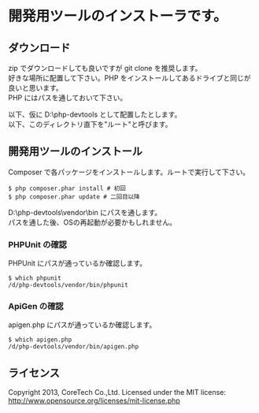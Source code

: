# 開発用ツールのインストーラです。

## ダウンロード

zip でダウンロードしても良いですが git clone を推奨します。  
好きな場所に配置して下さい。PHP をインストールしてあるドライブと同じが良いと思います。  
PHP にはパスを通しておいて下さい。

以下、仮に D:\php-devtools として配置したとします。  
以下、このディレクトリ直下を"ルート"と呼びます。

## 開発用ツールのインストール

Composer で各パッケージをインストールします。ルートで実行して下さい。

	$ php composer.phar install # 初回
	$ php composer.phar update # 二回目以降

D:\php-devtools\vendor\bin にパスを通します。  
パスを通した後、OSの再起動が必要かもしれません。

### PHPUnit の確認

PHPUnit にパスが通っているか確認します。

	$ which phpunit
	/d/php-devtools/vendor/bin/phpunit

### ApiGen の確認

apigen.php にパスが通っているか確認します。

	$ which apigen.php
	/d/php-devtools/vendor/bin/apigen.php

## ライセンス

Copyright 2013, CoreTech Co.,Ltd. Licensed under the MIT license: http://www.opensource.org/licenses/mit-license.php
